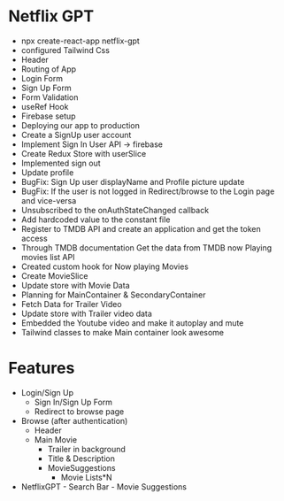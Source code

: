 # Netflix GPT
 - npx create-react-app netflix-gpt
 - configured Tailwind Css
 - Header
 - Routing of App
 - Login Form
 - Sign Up Form
 - Form Validation
 - useRef Hook
 - Firebase setup
 - Deploying our app to production
 - Create a SignUp user account
 - Implement Sign In User API -> firebase 
 - Create Redux Store with userSlice
 - Implemented sign out
 - Update profile 
 - BugFix: Sign Up user displayName and Profile picture update
 - BugFix: If the user is not logged in Redirect/browse to the Login page and vice-versa
 - Unsubscribed to the onAuthStateChanged callback
 - Add hardcoded value to the constant file
 - Register to TMDB API and create an application and get the token access
 - Through TMDB documentation Get the data from TMDB now Playing movies list API
 - Created custom hook for Now playing Movies
 - Create MovieSlice
 - Update store with Movie Data
 - Planning for MainContainer & SecondaryContainer
 - Fetch Data for Trailer Video
 - Update store with Trailer video data
 - Embedded the Youtube video and make it autoplay and mute
 - Tailwind classes to make Main container look awesome 

 # Features
 - Login/Sign Up
    - Sign In/Sign Up Form
    - Redirect to browse page
 - Browse (after authentication)
    - Header
    - Main Movie
        - Trailer in background
        - Title & Description
        - MovieSuggestions
            - Movie Lists*N
- NetflixGPT
        - Search Bar
        - Movie Suggestions        
